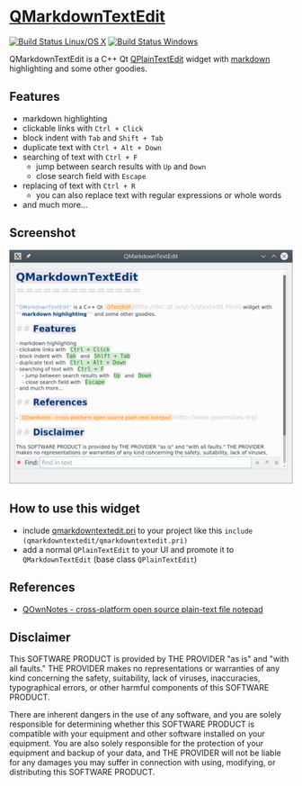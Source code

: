 # [QMarkdownTextEdit](https://github.com/pbek/qmarkdowntextedit)
[![Build Status Linux/OS X](https://travis-ci.org/pbek/qmarkdowntextedit.svg?branch=develop)](https://travis-ci.org/pbek/qmarkdowntextedit)
[![Build Status Windows](https://ci.appveyor.com/api/projects/status/github/pbek/qmarkdowntextedit)](https://ci.appveyor.com/project/pbek/qmarkdowntextedit)

QMarkdownTextEdit is a C++ Qt [QPlainTextEdit](http://doc.qt.io/qt-5/qtextplainedit.html) widget with [markdown](https://en.wikipedia.org/wiki/Markdown) highlighting and some other goodies.

## Features
- markdown highlighting
- clickable links with `Ctrl + Click`
- block indent with `Tab` and `Shift + Tab`
- duplicate text with `Ctrl + Alt + Down`
- searching of text with `Ctrl + F`
    - jump between search results with `Up` and `Down`
    - close search field with `Escape`
- replacing of text with `Ctrl + R`
    - you can also replace text with regular expressions or whole words
- and much more...

## Screenshot
![Screenhot](screenshot.png)

## How to use this widget
- include [qmarkdowntextedit.pri](https://github.com/pbek/qmarkdowntextedit/blob/develop/qmarkdowntextedit.pri) 
  to your project like this `include (qmarkdowntextedit/qmarkdowntextedit.pri)`
- add a normal `QPlainTextEdit` to your UI and promote it to `QMarkdownTextEdit` (base class `QPlainTextEdit`)

## References
- [QOwnNotes - cross-platform open source plain-text file notepad](http://www.qownnotes.org)

## Disclaimer
This SOFTWARE PRODUCT is provided by THE PROVIDER "as is" and "with all faults." THE PROVIDER makes no representations or warranties of any kind concerning the safety, suitability, lack of viruses, inaccuracies, typographical errors, or other harmful components of this SOFTWARE PRODUCT. 

There are inherent dangers in the use of any software, and you are solely responsible for determining whether this SOFTWARE PRODUCT is compatible with your equipment and other software installed on your equipment. You are also solely responsible for the protection of your equipment and backup of your data, and THE PROVIDER will not be liable for any damages you may suffer in connection with using, modifying, or distributing this SOFTWARE PRODUCT.
